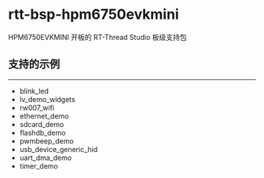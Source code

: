 # rtt-bsp-hpm6750evkmini

HPM6750EVKMINI 开板的 RT-Thread Studio 板级支持包

## 支持的示例
***
- blink_led
- lv_demo_widgets
- rw007_wifi
- ethernet_demo
- sdcard_demo
- flashdb_demo
- pwmbeep_demo
- usb_device_generic_hid
- uart_dma_demo
- timer_demo
